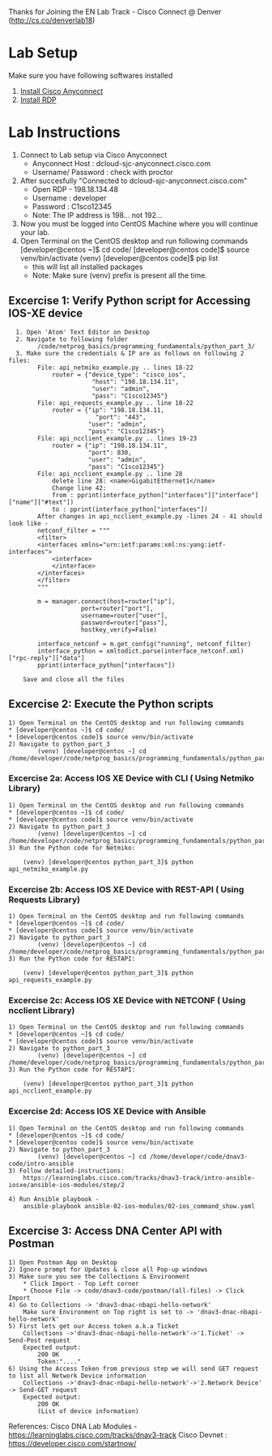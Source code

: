 Thanks for Joining the EN Lab Track - Cisco Connect @ Denver (http://cs.co/denverlab18)

# Lab Setup 
Make sure you have following softwares installed
  1. [Install Cisco Anyconnect](https://developer.cisco.com/site/sandbox/anyconnect/)
  2. [Install RDP](https://docs.microsoft.com/en-us/windows-server/remote/remote-desktop-services/clients/remote-desktop-clients)
  
  
# Lab Instructions
  1. Connect to Lab setup via Cisco Anyconnect
       * Anyconnect Host : dcloud-sjc-anyconnect.cisco.com
       * Username/ Password : check with proctor
  2. After succesfully "Connected to dcloud-sjc-anyconnect.cisco.com"
       * Open RDP - 198.18.134.48
       * Username : developer
       * Password : C1sco12345
       * Note: The IP address is 198... not 192...   
  3. Now you must be logged into CentOS Machine where you will continue your lab.
  4. Open Terminal on the CentOS desktop and run following commands
        [developer@centos ~]$ cd code/
        [developer@centos code]$ source venv/bin/activate
        (venv) [developer@centos code]$ pip list
        * this will list all installed packages 
        * Note: Make sure (venv) prefix is present all the time.
 ## Excercise 1:  Verify Python script for Accessing IOS-XE device
      1. Open 'Atom' Text Editor on Desktop
      2. Navigate to following folder 
            /code/netprog_basics/programming_fundamentals/python_part_3/
      3. Make sure the credentials & IP are as follows on following 2 files:
            File: api_netmiko_example.py .. lines 18-22
                router = {"device_type": "cisco_ios",
                           "host": "198.18.134.11",
                           "user": "admin",
                           "pass": "C1sco12345"}
            File: api_requests_example.py .. line 18-22
                router = {"ip": "198.18.134.11,
	                        "port": "443",
                          "user": "admin",
                          "pass": "C1sco12345"}
            File: api_ncclient_example.py .. lines 19-23
                router = {"ip": "198.18.134.11",
                          "port": 830,
                          "user": "admin",
                          "pass": "C1sco12345"}
            File: api_ncclient_example.py .. line 28
                delete line 28: <name>GigabitEthernet1</name>
            	Change line 42: 
				from : pprint(interface_python["interfaces"]["interface"]["name"]["#text"])
				to : pprint(interface_python["interfaces"])
	    	After changes in api_ncclient_example.py -lines 24 - 41 should look like -
			netconf_filter = """
			<filter>
  			<interfaces xmlns="urn:ietf:params:xml:ns:yang:ietf-interfaces">
    			<interface>
    			</interface>
  			</interfaces>
			</filter>
			"""

			m = manager.connect(host=router["ip"],
                    	port=router["port"],
                    	username=router["user"],
                    	password=router["pass"],
                    	hostkey_verify=False)

			interface_netconf = m.get_config("running", netconf_filter)
			interface_python = xmltodict.parse(interface_netconf.xml)["rpc-reply"]["data"]
			pprint(interface_python["interfaces"])
	    
	    Save and close all the files
   ## Excercise 2: Execute the Python scripts
   	1) Open Terminal on the CentOS desktop and run following commands
	* [developer@centos ~]$ cd code/
	* [developer@centos code]$ source venv/bin/activate
	2) Navigate to python_part_3
            (venv) [developer@centos ~] cd /home/developer/code/netprog_basics/programming_fundamentals/python_part_3/
	    
   ### Excercise 2a: Access IOS XE Device with CLI ( Using Netmiko Library)
   	1) Open Terminal on the CentOS desktop and run following commands
	* [developer@centos ~]$ cd code/
	* [developer@centos code]$ source venv/bin/activate
	2) Navigate to python_part_3
            (venv) [developer@centos ~] cd /home/developer/code/netprog_basics/programming_fundamentals/python_part_3/
	3) Run the Python code for Netmiko:
	
		(venv) [developer@centos python_part_3]$ python api_netmiko_example.py
		
   ### Excercise 2b: Access IOS XE Device with REST-API ( Using Requests Library)
   	1) Open Terminal on the CentOS desktop and run following commands
	* [developer@centos ~]$ cd code/
	* [developer@centos code]$ source venv/bin/activate
	2) Navigate to python_part_3
            (venv) [developer@centos ~] cd /home/developer/code/netprog_basics/programming_fundamentals/python_part_3/
	3) Run the Python code for RESTAPI:
	
		(venv) [developer@centos python_part_3]$ python api_requests_example.py
		
   ### Excercise 2c: Access IOS XE Device with NETCONF ( Using ncclient Library)
   	1) Open Terminal on the CentOS desktop and run following commands
	* [developer@centos ~]$ cd code/
	* [developer@centos code]$ source venv/bin/activate
	2) Navigate to python_part_3
            (venv) [developer@centos ~] cd /home/developer/code/netprog_basics/programming_fundamentals/python_part_3/
	3) Run the Python code for RESTAPI:
	
		(venv) [developer@centos python_part_3]$ python api_ncclient_example.py	

   ### Excercise 2d: Access IOS XE Device with Ansible 
   	1) Open Terminal on the CentOS desktop and run following commands
	* [developer@centos ~]$ cd code/
	* [developer@centos code]$ source venv/bin/activate
	2) Navigate to python_part_3
            (venv) [developer@centos ~] cd /home/developer/code/dnav3-code/intro-ansible
	3) Follow detailed-instructions: 
		https://learninglabs.cisco.com/tracks/dnav3-track/intro-ansible-iosxe/ansible-ios-modules/step/2
		
	4) Run Ansible playbook - 
		ansible-playbook ansible-02-ios-modules/02-ios_command_show.yaml
 
 ## Excercise 3: Access DNA Center API with Postman
  	1) Open Postman App on Desktop
	2) Ignore prompt for Updates & close all Pop-up windows
	3) Make sure you see the Collections & Environment
		* Click Import - Top Left corner
		* Choose File -> code/dnav3-code/postman/(all-files) -> Click Import
	4) Go to Collections -> 'dnav3-dnac-nbapi-hello-network'
		Make sure Environment on Top right is set to -> 'dnav3-dnac-nbapi-hello-network'
	5) First lets get our Access token a.k.a Ticket
		Collections ->'dnav3-dnac-nbapi-hello-network'->'1.Ticket' -> Send-Post request
		Expected output:
			200 OK 
			Token:"...."
	6) Using the Access Token from previous step we will send GET request to list all Network Device information
		Collections ->'dnav3-dnac-nbapi-hello-network'->'2.Network Device' -> Send-GET request
		Expected output:
			200 OK 
			(List of device information)


   References: 
   	Cisco DNA Lab Modules - https://learninglabs.cisco.com/tracks/dnav3-track
	Cisco Devnet : https://developer.cisco.com/startnow/
	
   
        
        
